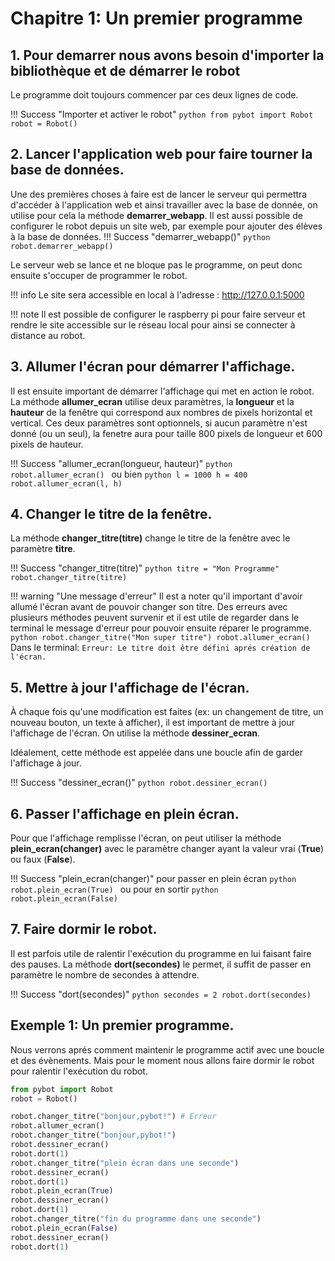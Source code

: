 # Chapitre 1: Un premier programme

## 1. Pour demarrer nous avons besoin d'importer la bibliothèque et de démarrer le robot

Le programme doit toujours commencer par ces deux lignes de code.

!!! Success "Importer et activer le robot"
    ```python
    from pybot import Robot
    robot = Robot()
    ```
        

## 2. Lancer l'application web pour faire tourner la base de données.

Une des premières choses à faire est de lancer le serveur qui permettra d'accéder à l'application web et ainsi travailler avec la base de donnée, on utilise pour cela la méthode **demarrer_webapp**. 
Il est aussi possible de configurer le robot depuis un site web, par exemple pour ajouter des élèves à la base de données.
!!! Success "demarrer_webapp()"
    ```python
    robot.demarrer_webapp()
    ```

Le serveur web se lance et ne bloque pas le programme, on peut donc ensuite s'occuper de programmer le robot.

!!! info
    Le site sera accessible en local à l'adresse : http://127.0.0.1:5000

!!! note
    Il est possible de configurer le raspberry pi pour faire serveur et rendre le site accessible sur le réseau local pour ainsi se connecter à distance au robot.


## 3. Allumer l'écran pour démarrer l'affichage.

Il est ensuite important de démarrer l'affichage qui met en action le robot. La méthode **allumer_ecran** utilise deux paramètres, la **longueur** et la **hauteur** de la fenêtre qui correspond aux nombres de pixels horizontal et vertical. Ces deux paramètres sont optionnels, si aucun paramètre n'est donné (ou un seul), la fenetre aura pour taille 800 pixels de longueur et 600 pixels de hauteur.

!!! Success "allumer_ecran(longueur, hauteur)"
    ```python
    robot.allumer_ecran()
    ```
    ou bien
    ```python
    l = 1000
    h = 400
    robot.allumer_ecran(l, h)
    ```

## 4. Changer le titre de la fenêtre.

La méthode **changer_titre(titre)** change le titre de la fenêtre avec le paramètre **titre**.

!!! Success "changer_titre(titre)"
    ```python
    titre = "Mon Programme"
    robot.changer_titre(titre)
    ```

!!! warning "Une message d'erreur"
    Il est a noter qu'il important d'avoir allumé l'écran avant de pouvoir changer son titre. Des erreurs avec plusieurs méthodes peuvent survenir et il est utile de regarder dans le terminal le message d'erreur pour pouvoir ensuite réparer le programme.
    ```python
    robot.changer_titre("Mon super titre")
    robot.allumer_ecran()
    ```
    Dans le terminal:
    ```
    Erreur: Le titre doit être défini aprés création de l'écran.
    ```

## 5. Mettre à jour l'affichage de l'écran.

À chaque fois qu'une modification est faites (ex: un changement de titre, un nouveau bouton, un texte à afficher), il est important de mettre à jour l'affichage de l'écran. On utilise la méthode **dessiner_ecran**.

Idéalement, cette méthode est appelée dans une boucle afin de garder l'affichage à jour.

!!! Success "dessiner_ecran()"
    ```python
    robot.dessiner_ecran()
    ```

## 6. Passer l'affichage en plein écran.

Pour que l'affichage remplisse l'écran, on peut utiliser la méthode **plein_ecran(changer)** avec le paramètre changer ayant la valeur vrai (**True**) ou faux (**False**). 

!!! Success "plein_ecran(changer)"
    pour passer en plein écran
    ```python
    robot.plein_ecran(True)
    ```
    ou pour en sortir
    ```python
    robot.plein_ecran(False)
    ```

## 7. Faire dormir le robot.

Il est parfois utile de ralentir l'exécution du programme en lui faisant faire des pauses. La méthode **dort(secondes)** le permet, il suffit de passer en paramètre le nombre de secondes à attendre.

!!! Success "dort(secondes)"
    ```python
    secondes = 2
    robot.dort(secondes)
    ```

## Exemple 1: Un premier programme.

Nous verrons aprés comment maintenir le programme actif avec une boucle et des évènements. Mais pour le moment nous allons faire dormir le robot pour ralentir l'exécution du robot.

```python
from pybot import Robot
robot = Robot()

robot.changer_titre("bonjour,pybot!") # Erreur
robot.allumer_ecran()
robot.changer_titre("bonjour,pybot!")
robot.dessiner_ecran()
robot.dort(1)
robot.changer_titre("plein écran dans une seconde")
robot.dessiner_ecran()
robot.dort(1)
robot.plein_ecran(True)
robot.dessiner_ecran()
robot.dort(1)
robot.changer_titre("fin du programme dans une seconde")
robot.plein_ecran(False)
robot.dessiner_ecran()
robot.dort(1)
```
